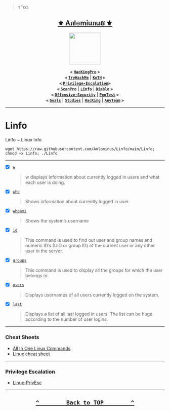 > בס״ד
<div align="center">

<h2 align="center"><a href="https://github.com/Anlominus">⚜️ Aภl๏miuภuຮ ⚜️</a></h2>

<img align="center" width="100" src="https://user-images.githubusercontent.com/51442719/172729066-1293d382-4a31-4f03-8c23-ab0ea5f611a0.png">

⫷ [**`HacKingPro`**](https://github.com/Anlominus/HacKingPro) ⫸
<br>
⫷ [**`TryHackMe`**](https://github.com/Anlominus/TryHackMe) | [**`KoTH`**](https://github.com/Anlominus/TryHackMe/tree/main/King%20of%20the%20Hill/KoTH) ⫸ 
<br>
⫷ [**`Privilege-Escalation`**](https://github.com/Anlominus/Privilege-Escalation)⫸ 
<br>
⫷ [**`ScanPro`**](https://github.com/Anlominus/ScanPro) | [**`Linfo`**](https://github.com/Anlominus/Linfo) | [**`Diablo`**](https://github.com/Anlominus/Diablo) ⫸ 
<br>
⫷ [**`Offensive-Security`**](https://github.com/Anlominus/Offensive-Security) | [**`PenTest`**](https://github.com/Anlominus/PenTest) ⫸
<br>
⫷ [**`Goals`**](https://github.com/Anlominus/Goals) | [**`Studies`**](https://github.com/Anlominus/Studies) | [**`HacKing`**](https://github.com/Anlominus/HacKing) | [**`AnyTeam`**](https://github.com/Anlominus/AnyTeam) ⫸
<br>

</div>
  
---

# Linfo
Linfo ~ Linux Info

```shell
wget https://raw.githubusercontent.com/Anlominus/Linfo/main/Linfo; chmod +x Linfo; ./Linfo
```

---

- [x] [`w`]()
  > w displays information about currently logged in users and what each user is doing.

- [x] [`who`]()
  > Shows information about currently logged in user.

- [x] [`whoami`]()
  > Shows the system’s username

- [x] [`id`]()
  > This command is used to find out user and group names and numeric ID’s (UID or group ID) of the current user or any other user in the server.

- [x] [`groups`]()
  > This command is used to display all the groups for which the user belongs to.

- [x] [`users`]()
  > Displays usernames of all users currently logged on the system.

- [x] [`last`]()
  > Displays a list of all last logged in users. The list can be huge according to the number of user logins.

---

### Cheat Sheets
- [All In One Linux Commands](https://reconshell.com/all-in-one-linux-commands/)
- [Linux cheat sheet](https://reconshell.com/linux-cheat-sheet/)

---

### Privilege Escalation 
- [Linux-PrivEsc](https://github.com/Anlominus/Linux-PrivEsc)

---

<h2 align="center">
  
  **[`^        Back to TOP        ^`](#)**
  
</h2>
